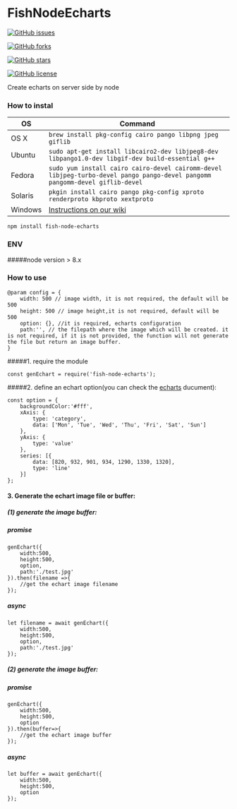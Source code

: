 # FishNodeEcharts 
[![GitHub issues](https://img.shields.io/github/issues/Pimaweichai/FishNodeEcharts.svg)](https://github.com/Pimaweichai/FishNodeEcharts/issues)

[![GitHub forks](https://img.shields.io/github/forks/Pimaweichai/FishNodeEcharts.svg)](https://github.com/Pimaweichai/FishNodeEcharts/network)

[![GitHub stars](https://img.shields.io/github/stars/Pimaweichai/FishNodeEcharts.svg)](https://github.com/Pimaweichai/FishNodeEcharts/stargazers)

[![GitHub license](https://img.shields.io/github/license/Pimaweichai/FishNodeEcharts.svg)](https://github.com/Pimaweichai/FishNodeEcharts/blob/master/LICENSE)

Create echarts on server side by node
### How to instal

OS | Command
----- | -----
OS X | `brew install pkg-config cairo pango libpng jpeg giflib`
Ubuntu | `sudo apt-get install libcairo2-dev libjpeg8-dev libpango1.0-dev libgif-dev build-essential g++`
Fedora | `sudo yum install cairo cairo-devel cairomm-devel libjpeg-turbo-devel pango pango-devel pangomm pangomm-devel giflib-devel`
Solaris | `pkgin install cairo pango pkg-config xproto renderproto kbproto xextproto`
Windows | [Instructions on our wiki](https://github.com/Automattic/node-canvas/wiki/Installation---Windows)

```
npm install fish-node-echarts
```
### ENV
#####node
version > 8.x

### How to use

```
@param config = {
    width: 500 // image width, it is not required, the default will be 500 
    height: 500 // image height,it is not required, default will be 500 
    option: {}, //it is required, echarts configuration
    path:'', // the filepath where the image which will be created. it is not required, if it is not provided, the function will not generate the file but return an image buffer.
}
```


#####1.  require the module
```
const genEchart = require('fish-node-echarts');
```
#####2. define an echart option(you can check the [echarts](http://www.echartsjs.com/option.html) ducument):
```
const option = {
    backgroundColor:'#fff',
    xAxis: {
        type: 'category',
        data: ['Mon', 'Tue', 'Wed', 'Thu', 'Fri', 'Sat', 'Sun']
    },
    yAxis: {
        type: 'value'
    },
    series: [{
        data: [820, 932, 901, 934, 1290, 1330, 1320],
        type: 'line'
    }]
};

```
#### 3. Generate the echart image file or buffer:
##### (1) generate the image buffer:
##### promise
```
genEchart({
    width:500,
    height:500,
    option,
    path:'./test.jpg'
}).then(filename =>{
	//get the echart image filename
});

```

##### async 
```
let filename = await genEchart({
    width:500,
    height:500,
    option,
    path:'./test.jpg'
});

```
##### (2) generate the image buffer:
##### promise
```
genEchart({
    width:500,
    height:500,
    option
}).then(buffer=>{
	//get the echart image buffer
});

```

##### async 
```
let buffer = await genEchart({
    width:500,
    height:500,
    option
});

```







